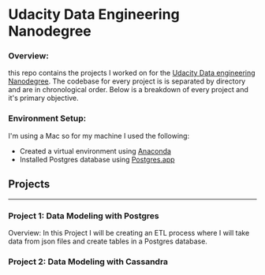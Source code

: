 # Udacity Data Engineering Nanodegree

### Overview:
this repo contains the projects I worked on for the [Udacity Data engineering Nanodegree](https://www.udacity.com/course/data-engineer-nanodegree--nd027). The codebase for every project is
is separated by directory and are in chronological order. Below is a breakdown of every project and it's primary objective.

### Environment Setup:
I'm using a Mac so for my machine I used the following:
- Created a virtual environment using [Anaconda](https://www.anaconda.com/)
- Installed Postgres database using [Postgres.app](https://postgresapp.com/)
## Projects

---

### Project 1: Data Modeling with Postgres
Overview: In this Project I will be creating an ETL process where I will take data from json files and create tables
in a Postgres database.

### Project 2: Data Modeling with Cassandra